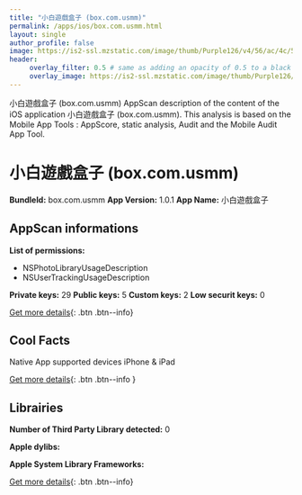 ```yaml
---
title: "小白遊戲盒子 (box.com.usmm)"
permalink: /apps/ios/box.com.usmm.html
layout: single
author_profile: false
image: https://is2-ssl.mzstatic.com/image/thumb/Purple126/v4/56/ac/4c/56ac4c01-b8c7-aff4-a1fc-d8b066b76724/AppIcon-1x_U007emarketing-0-7-0-0-sRGB-85-220.png/512x512bb.jpg
header: 
     overlay_filter: 0.5 # same as adding an opacity of 0.5 to a black background
     overlay_image: https://is2-ssl.mzstatic.com/image/thumb/Purple126/v4/56/ac/4c/56ac4c01-b8c7-aff4-a1fc-d8b066b76724/AppIcon-1x_U007emarketing-0-7-0-0-sRGB-85-220.png/512x512bb.jpg
---
```

小白遊戲盒子 (box.com.usmm) AppScan description of the content of the iOS application 小白遊戲盒子 (box.com.usmm). This analysis is based on the Mobile App Tools : AppScore, static analysis, Audit and the Mobile Audit App Tool.

# 小白遊戲盒子 (box.com.usmm)

**BundleId:** box.com.usmm
**App Version:** 1.0.1
**App Name:** 小白遊戲盒子


## AppScan informations 

**List of permissions:** 
- NSPhotoLibraryUsageDescription
- NSUserTrackingUsageDescription
  
  
**Private keys:** 29
**Public keys:** 5
**Custom keys:** 2
**Low securit keys:** 0
  
[Get more details](/pricing.html){: .btn .btn--info}

## Cool Facts

Native App
supported devices iPhone & iPad
  
[Get more details](/pricing.html){: .btn .btn--info }

## Librairies 
**Number of Third Party Library detected:** 0


**Apple dylibs:**


**Apple System Library Frameworks:**


  
[Get more details](/pricing.html){: .btn .btn--info}

